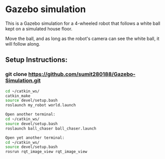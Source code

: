 # Gazebo simulation

This is a Gazebo simulation for a 4-wheeled robot that follows a white ball kept on a simulated house floor.

Move the ball, and as long as the robot's camera can see the white ball, it will follow along.

## Setup Instructions:

### git clone https://github.com/sumit280188/Gazebo-Simulation.git



```bash
cd ~/catkin_ws/
catkin_make
source devel/setup.bash
roslaunch my_robot world.launch

Open another terminal:
cd ~/catkin_ws/
source devel/setup.bash
roslaunch ball_chaser ball_chaser.launch

Open yet another terminal:
cd ~/catkin_ws/
source devel/setup.bash
rosrun rqt_image_view rqt_image_view
